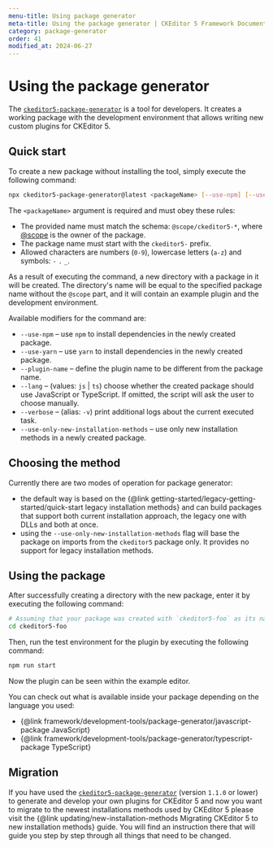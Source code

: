 ```yaml
---
menu-title: Using package generator
meta-title: Using the package generator | CKEditor 5 Framework Documentation
category: package-generator
order: 41
modified_at: 2024-06-27
---
```


# Using the package generator

The [`ckeditor5-package-generator`](https://www.npmjs.com/package/ckeditor5-package-generator) is a tool for developers. It creates a working package with the development environment that allows writing new custom plugins for CKEditor&nbsp;5.

## Quick start

To create a new package without installing the tool, simply execute the following command:

```bash
npx ckeditor5-package-generator@latest <packageName> [--use-npm] [--use-yarn] [--plugin-name <...>] [--verbose] [--lang <js|ts>] [--use-only-new-installation-methods]
```

The `<packageName>` argument is required and must obey these rules:

* The provided name must match the schema: `@scope/ckeditor5-*`, where [@scope](https://docs.npmjs.com/about-scopes) is the owner of the package.
* The package name must start with the `ckeditor5-` prefix.
* Allowed characters are numbers (`0-9`), lowercase letters (`a-z`) and symbols: `-` `.` `_`.

As a result of executing the command, a new directory with a package in it will be created. The directory's name will be equal to the specified package name without the `@scope` part, and it will contain an example plugin and the development environment.

Available modifiers for the command are:

* `--use-npm` &ndash; use `npm` to install dependencies in the newly created package.
* `--use-yarn` &ndash; use `yarn` to install dependencies in the newly created package.
* `--plugin-name` &ndash; define the plugin name to be different from the package name.
* `--lang` &ndash; (values: `js` | `ts`) choose whether the created package should use JavaScript or TypeScript. If omitted, the script will ask the user to choose manually.
* `--verbose` &ndash; (alias: `-v`) print additional logs about the current executed task.
* `--use-only-new-installation-methods` &ndash; use only new installation methods in a newly created package.

## Choosing the method

Currently there are two modes of operation for package generator:
* the default way is based on the {@link getting-started/legacy-getting-started/quick-start legacy installation methods} and can build packages that support both current installation approach, the legacy one with DLLs and both at once.
* using the `--use-only-new-installation-methods` flag will base the package on imports from the `ckeditor5` package only. It provides no support for legacy installation methods.

## Using the package

After successfully creating a directory with the new package, enter it by executing the following command:

```bash
# Assuming that your package was created with `ckeditor5-foo` as its name.
cd ckeditor5-foo
```

Then, run the test environment for the plugin by executing the following command:

```bash
npm run start
```

Now the plugin can be seen within the example editor.

You can check out what is available inside your package depending on the language you used:
* {@link framework/development-tools/package-generator/javascript-package JavaScript}
* {@link framework/development-tools/package-generator/typescript-package TypeScript}

## Migration

If you have used the [`ckeditor5-package-generator`](https://www.npmjs.com/package/ckeditor5-package-generator) (version `1.1.0` or lower) to generate and develop your own plugins for CKEditor&nbsp;5 and now you want to migrate to the newest installations methods used by CKEditor&nbsp;5 please visit the {@link updating/new-installation-methods Migrating CKEditor&nbsp;5 to new installation methods} guide. You will find an instruction there that will guide you step by step through all things that need to be changed.
